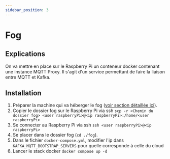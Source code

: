```yaml
---
sidebar_position: 3
---
```


# Fog
## Explications
On va mettre en place sur le Raspberry Pi un conteneur docker contenant une instance MQTT Proxy. Il s'agit d'un service permettant de faire la liaison entre MQTT et Kafka.

## Installation
1. Préparer la machine qui va héberger le fog ([voir section détaillée ici](../installation/raspberry)).
2. Copier le dossier fog sur le Raspberry Pi via ssh `scp -r <Chemin du dossier fog> <user raspberryPi>@<ip raspberryPi>:/home/<user raspberryPi>`
3. Se connecter au Raspberry Pi via ssh `ssh <user raspberryPi>@<ip raspberryPi>`
4. Se placer dans le dossier fog (`cd ./fog`).
5. Dans le fichier `docker-compose.yml`, modifier l'ip dans `KAFKA_MQTT_BOOTSTRAP_SERVERS` pour quelle corresponde à celle du cloud
6. Lancer le stack docker `docker compose up -d`
